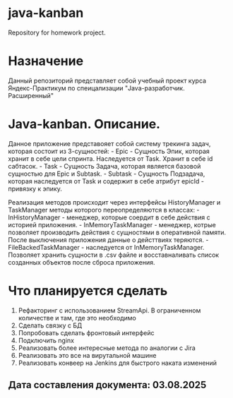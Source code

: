 # java-kanban
Repository for homework project.

# Назначение

Данный репозиторий представляет собой учебный проект курса Яндекс-Практикум 
по спеицализации "Java-разработчик. Расширенный"

# Java-kanban. Описание.

Данное приложение представояет собой систему трекинга задач, которая состоит из 3-сущностей:
    - Epic - Cущность Эпик, которая хранит в себе цели спринта. Наследуется от Task. Хранит в себе id сабтасок.
    - Task - Сущность Задача, которая является базовой сущностью для Epic и Subtask.
    - Subtask - Сущность Подзадача, которая наследуется от Task и содержит в себе атрибут epicId - привязку к эпику.

Реализация методов происходит через интерфейсы HistoryManager и TaskManager методы которого переопределяются в классах:
    - InHistoryManager - менеджер, которые соердит в себе действия с историей приложения.
    - InMemoryTaskManager - менеджер, котрые позволяет производить действия с сущностями в оперативной памяти.
    После выключения приложения данные о дейсттвиях теряются.
    - FileBackedTaskManager - наследуется от InMemoryTaskManager. Позволяет хранить сущности в .csv файле и 
    восставналивать список созданных объектов после сброса приложения.

# Что планируется сделать
1. Рефакторинг с использованием StreamApi. В ограниченном количестве и там, где это необходимо
2. Сделать связку с БД
3. Попробовать сделать фронтовый интерфейс
4. Подключить nginx
5. Реализовать более интересные метода по аналогии с Jira
6. Реализовать это все на вирутальной машине
7. Реализовать конвеер на Jenkins для быстрого наката изменений

## Дата составления документа: 03.08.2025
